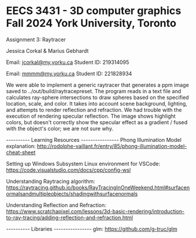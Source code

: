 # EECS 3431 - 3D computer graphics Fall 2024 York University, Toronto
Assignment 3: Raytracer

Jessica Corkal & Marius Gebhardt

Email: jcorkal@my.yorku.ca Student ID: 219314095

Email: mmmm@my.yorku.ca Student ID: 221828934

We were able to implement a generic raytracer that generates a ppm image saved to ../out/build/raytracepreset. The program reads in a text file and calculates ray-sphere intersections to draw spheres based on the specified location, scale, and color. It takes into account scene background, lighting, and attempts to render reflection and refraction. We had trouble with the execution of rendering specular reflection. The image shows highlight colors, but doesn't correctly show the specular effect as a gradient / fused with the object's color; we are not sure why.

---------- Learning Resources ----------------
Phong Illumination Model explanation: http://rodolphe-vaillant.fr/entry/85/phong-illumination-model-cheat-sheet

Setting up Windows Subsystem Linux environment for VSCode: https://code.visualstudio.com/docs/cpp/config-wsl

Understanding Raytracing algorithm: https://raytracing.github.io/books/RayTracingInOneWeekend.html#surfacenormalsandmultipleobjects/shadingwithsurfacenormals

Understanding Reflection and Refraction: https://www.scratchapixel.com/lessons/3d-basic-rendering/introduction-to-ray-tracing/adding-reflection-and-refraction.html 

---------- Libraries ----------------
glm: https://github.com/g-truc/glm